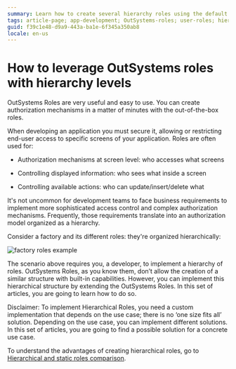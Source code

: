 ```yaml
---
summary: Learn how to create several hierarchy roles using the default OutSystems user roles
tags: article-page; app-development; OutSystems-roles; user-roles; hierarchical-roles; 
guid: f39c1e48-d9a9-443a-ba1e-6f345a350ab8
locale: en-us
---
```


# How to leverage OutSystems roles with hierarchy levels

OutSystems Roles are very useful and easy to use. You can create authorization mechanisms in a matter of minutes with the out-of-the-box roles. 

When developing an application you must secure it, allowing or restricting end-user access to specific screens of your application. Roles are often used for:

* Authorization mechanisms at screen level: who accesses what screens

* Controlling displayed information: who sees what inside a screen

* Controlling available actions: who can update/insert/delete what

It's not uncommon for development teams to face business requirements to implement more sophisticated access control and complex authorization mechanisms. Frequently, those requirements translate into an authorization model organized as a hierarchy.

Consider a factory and its different roles: they're organized hierarchically:

![factory roles example](images/factory-roles-example.png)

The scenario above requires you, a developer, to implement a hierarchy of roles. OutSystems Roles, as you know them, don’t allow the creation of a similar structure with built-in capabilities. However, you can implement this hierarchical structure by extending the OutSystems Roles. In this set of articles, you are going to learn how to do so.

Disclaimer: To implement Hierarchical Roles, you need a custom implementation that depends on the use case; there is no ‘one size fits all’ solution. Depending on the use case, you can implement different solutions. In this set of articles, you are going to find a possible solution for a concrete use case.

To understand the advantages of creating hierarchical roles, go to [Hierarchical and static roles comparison](hierarchical-and-static-roles.md).